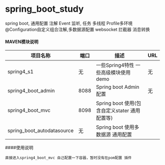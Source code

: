 # spring_boot_study
spring boot, 通用配置 注解 Event 监听, 任务 多线程 Profile多环境 @Configuration自定义组合注解,多数据源配置 websocket 拦截器 消息转换

#### MAVEN模块说明
| 项目名称                                     | 端口   | 描述                     | URL             |
| ---------------------------------------- | ---- | ---------------------- | --------------- |
| spring4_s1                | 无 | 一些Spring4特性 一些高级模块使用demo            | 无            |
| spring4_boot_admin               | 8088 | Spring boot Admin配置               | 无            |
| spring4_boot_mvc               | 8098 | Spring boot 使用(包含自定义stater 通用配置等)      
| spring_boot_autodatasource               | 无 | Spring boot 使用多数据源 通用配置


####使用说明

	直接进入spring4_boot_mvc 自己配置一下容器，暂时没有在pom配置 插件
      


